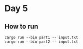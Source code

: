 # Day 5

## How to run

```
cargo run --bin part1 -- input.txt
cargo run --bin part2 -- input.txt
```

